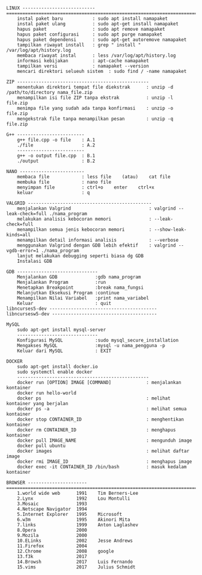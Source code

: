     LINUX --------------------------- ====================================================================================================
        instal paket baru           : sudo apt install namapaket
        instal paket ulang          : sudo apt-get install namapaket
        hapus paket                 : sudo apt remove namapaket
        hapus paket configurasi     : sudo apt purge namapaket
        hapus paket dependensi      : sudo apt-get autoremove namapaket
        tampilkan riwayat install   : grep " install " /var/log/apt/history.log
        membaca riwayat instal      : less /var/log/apt/history.log
        informasi kebijakan         : apt-cache namapaket
        tampilkan versi             : namapaket --version
        mencari direktori selueuh sistem  : sudo find / -name namapaket
 
    ZIP -------------------------------------------------
        menentukan direktori tempat file diekstrak      : unzip -d /path/to/directory nama_file.zip
        menampilkan isi file ZIP tanpa ekstrak          : unzip -l file.zip
        menimpa file yang sudah ada tanpa konfirmasi    : unzip -o file.zip   
        mengekstrak file tanpa menampilkan pesan        : unzip -q file.zip  

    G++ -------------------------
        g++ file.cpp -o file    : A.1
        ./file                  : A.2
        -------------------------
        g++ -o output file.cpp  : B.1
        ./output                : B.2
    
    NANO ------------------------
        membaca file            : less file    (atau)    cat file
        membuka file            : nano file                                        
        menyimpan file          : ctrl+o    enter    ctrl+x                           
        keluar                  : q
        
    VALGRID ----------------------------------------------
        menjalankan Valgrind                             : valgrind --leak-check=full ./nama_program
        melakukan analisis kebocoran memori              : --leak-check=full
        menampilkan semua jenis kebocoran memori         : --show-leak-kinds=all
        menampilkan detail informasi analisis            : --verbose
        menggunakan Valgrind dengan GDB lebih efektif    : valgrind --vgdb-error=1 ./nama_program
        lanjut melakukan debugging seperti biasa dg GDB
        Instalasi GDB
    
    GDB ------------------------------
        Menjalankan GDB              :gdb nama_program
        Menjalankan Program          :run
        Menetapkan Breakpoint        :break nama_fungsi
        Melanjutkan Eksekusi Program :continue
        Menampilkan Nilai Variabel   :print nama_variabel
        Keluar                       : quit
    libncurses5-dev ----------------------------------------
    libncursesw5-dev ---------------------------------------

    MySQL
        sudo apt-get install mysql-server
        ------------------------------
        Konfigurasi MySQL            :sudo mysql_secure_installation
        Mengakses MySQL              :mysql -u nama_pengguna -p
        Keluar dari MySQL            : EXIT
    
    DOCKER
        sudo apt-get install docker.io
        sudo systemctl enable docker
        -------------------------------------------------
        docker run [OPTION] IMAGE [COMMAND]             : menjalankan kontainer
        docker run hello-world                 
        docker ps                                       : melihat kontainer yang berjalan
        docker ps -a                                    : melihat semua kontainer
        docker stop CONTAINER_ID                        : menghentikan kontainer
        docker rm CONTAINER_ID                          : menghapus kontainer
        docker pull IMAGE_NAME                          : mengunduh image
        docker pull ubuntu                     
        docker images                                   : melihat daftar image
        docker rmi IMAGE_ID                             : menghapus image
        docker exec -it CONTAINER_ID /bin/bash          : masuk kedalam kontainer
                      
    BROWSER ----------------------========================================================================================================
        1.world wide web      1991    Tim Berners-Lee                    
        2.Lynx                1992    Lou Montulli
        3.Mosaic              1993                                      
        4.Netscape Navigator  1994                                     
        5.Internet Explorer   1995    Microsoft                         
        6.w3m                 1995    Akinori Mita
        7.links               1999    Anton Laglashev
        8.Opera               2000
        9.Mozila              2000
        10.ELinks             2002    Jesse Andrews
        11.Firefox            2004 
        12.Chrome             2008    google
        13.f3k                2017    
        14.Browsh             2017    Luis Fernando
        15.vims               2017    Julius Schmidt
